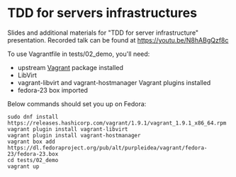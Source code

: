# TDD for servers infrastructures

Slides and additional materials for "TDD for server infrastructure"
presentation. Recorded talk can be found at https://youtu.be/N8hABgQzf8c

To use Vagrantfile in tests/02_demo, you'll need:

- upstream [Vagrant](https://github.com/br0ziliy/tdd-for-servers) package installed
- LibVirt
- vagrant-libvirt and vagrant-hostmanager Vagrant plugins installed
- fedora-23 box imported

Below commands should set you up on Fedora:

```
sudo dnf install https://releases.hashicorp.com/vagrant/1.9.1/vagrant_1.9.1_x86_64.rpm
vagrant plugin install vagrant-libvirt
vagrant plugin install vagrant-hostmanager
vagrant box add https://dl.fedoraproject.org/pub/alt/purpleidea/vagrant/fedora-23/fedora-23.box
cd tests/02_demo
vagrant up
```
